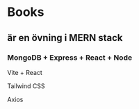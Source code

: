 # Books 

## är en övning  i  MERN stack

### MongoDB + Express + React + Node 

Vite + React

Tailwind CSS

Axios